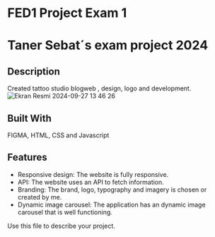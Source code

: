 
# FED1 Project Exam 1

# Taner Sebat´s exam project 2024

## Description 
Created tattoo studio blogweb , design, logo and development.
![Ekran Resmi 2024-09-27 13 46 26](https://github.com/user-attachments/assets/f3710d2c-5f10-4750-a77f-225ba17b009b)


## Built With
FIGMA,
HTML, CSS and 
Javascript

## Features
- Responsive design: The website is fully responsive.
- API: The website uses an API to fetch information.
- Branding: The brand, logo, typography and imagery is chosen or created by me.
- Dynamic image carousel: The application has an dynamic image carousel that is well functioning.

Use this file to describe your project.
